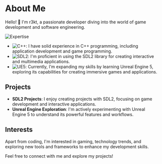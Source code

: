 # About Me

Hello! 👋 I'm r3kt, a passionate developer diving into the world of game development and software engineering.

![Expertise](https://img.shields.io/badge/Expertise-Check-green)

- ![C++](https://img.shields.io/badge/C++-Expert-purple): I have solid experience in C++ programming, including application development and game programming.
- ![SDL2](https://img.shields.io/badge/SDL2-Advanced-blue): I'm proficient in using the SDL2 library for creating interactive and multimedia applications.
- ![UE5](https://img.shields.io/badge/UE5-Learning-orange): Currently, I'm expanding my skills by learning Unreal Engine 5, exploring its capabilities for creating immersive games and applications.

## Projects

- **SDL2 Projects**: I enjoy creating projects with SDL2, focusing on game development and interactive applications.
- **Unreal Engine Exploration**: I'm actively experimenting with Unreal Engine 5 to understand its powerful features and workflows.

## Interests

Apart from coding, I'm interested in gaming, technology trends, and exploring new tools and frameworks to enhance my development skills.

Feel free to connect with me and explore my projects!
